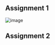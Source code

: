 ## Assignment 1
![image](https://github.com/user-attachments/assets/341a91f1-7aa2-4bea-96e9-275dfd4dbd48)

## Assignment 2

